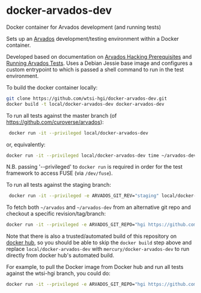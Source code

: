 # docker-arvados-dev
Docker container for Arvados development (and running tests)

Sets up an [Arvados](https://arvados.org/) development/testing environment within a Docker container. 

Developed based on documentation on [Arvados Hacking Prerequisites](https://dev.arvados.org/projects/arvados/wiki/Hacking_prerequisites) and [Running Arvados Tests](https://dev.arvados.org/projects/arvados/wiki/Running_tests). Uses a Debian Jessie base image and configures a custom entrypoint to which is passed a shell command to run in the test environment.

To build the docker container locally:
```bash
git clone https://github.com/wtsi-hgi/docker-arvados-dev.git
docker build -t local/docker-arvados-dev docker-arvados-dev
```

To run all tests against the master branch (of https://github.com/curoverse/arvados):
```bash
 docker run -it --privileged local/docker-arvados-dev
 ```
or, equivalently:
```bash
docker run -it --privileged local/docker-arvados-dev time ~/arvados-dev/jenkins/run-tests.sh WORKSPACE=~/arvados
```

N.B. passing '--privileged' to `docker run` is required in order for the test framework to access FUSE (via `/dev/fuse`). 

To run all tests against the staging branch:
```bash
 docker run -it --privileged -e ARVADOS_GIT_REV="staging" local/docker-arvados-dev
 ```
 
 To fetch both `~/arvados` and `~/arvados-dev` from an alternative git repo and checkout a specific revision/tag/branch:
 ```bash
docker run -it --privileged -e ARVADOS_GIT_REPO="hgi https://github.com/wtsi-hgi/arvados.git" -e ARVADOS_GIT_REV="hgi/master" -e ARVADOS_DEV_GIT_REPO="hgi https://github.com/wtsi-hgi/arvados-dev.git" -e ARVADOS_DEV_GIT_REV="hgi/master" local/docker-arvados-dev
 ```
 
 Note that there is also a trusted/automated build of this repository on [docker hub](https://hub.docker.com/r/mercury/docker-arvados-dev/), so you should be able to skip the `docker build` step above and replace `local/docker-arvados-dev` with `mercury/docker-arvados-dev` to run directly from docker hub's automated build. 

For example, to pull the Docker image from Docker hub and run all tests against the wtsi-hgi branch, you could do:
 ```bash
docker run -it --privileged -e ARVADOS_GIT_REPO="hgi https://github.com/wtsi-hgi/arvados.git" -e ARVADOS_GIT_REV="hgi/master" -e ARVADOS_DEV_GIT_REPO="hgi https://github.com/wtsi-hgi/arvados-dev.git" -e ARVADOS_DEV_GIT_REV="hgi/master" mercury/docker-arvados-dev
 ```
 

